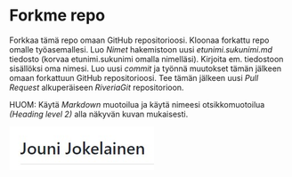 # Forkme repo
Forkkaa tämä repo omaan GitHub repositorioosi. Kloonaa forkattu repo omalle työasemallesi. Luo *Nimet* hakemistoon uusi *etunimi.sukunimi.md* tiedosto (korvaa etunimi.sukunimi omalla nimelläsi). Kirjoita em. tiedostoon sisällöksi oma nimesi. Luo uusi *commit* ja työnnä muutokset tämän jälkeen omaan forkattuun GitHub repositorioosi. Tee tämän jälkeen uusi *Pull Request* alkuperäiseen *RiveriaGit* repositorioon.

HUOM: Käytä *Markdown* muotoilua ja käytä nimeesi otsikkomuotoilua *(Heading level 2)* alla näkyvän kuvan mukaisesti.  


 
![esimerkki](myname.jpg "ominimi esimerkki")
